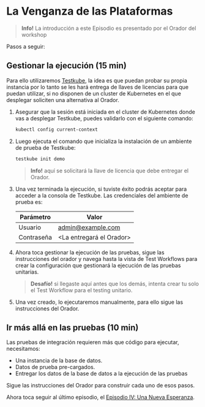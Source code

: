 # La Venganza de las Plataformas

> **Info!** La introducción a este Episodio es presentado por el Orador del workshop

Pasos a seguir:

## Gestionar la ejecución (15 min)

Para ello utilizaremos [Testkube](https://testkube.io), la idea es que puedan probar su propia instancia por lo tanto se les hará entrega de llaves de licencias para que puedan utilizar, si no disponen de un cluster de Kubernetes en el que desplegar soliciten una alternativa al Orador.

1. Asegurar que la sesión está iniciada en el cluster de Kubernetes donde vas a desplegar Testkube, puedes validarlo con el siguiente comando:

    ```bash
    kubectl config current-context
    ```

2. Luego ejecuta el comando que inicializa la instalación de un ambiente de prueba de Testkube:

    ```bash
    testkube init demo
    ```

    > **Info!** aquí se solicitará la llave de licencia que debe entregar el Orador.

3. Una vez terminada la ejecución, si tuviste éxito podrás aceptar para acceder a la consola de Testkube. Las credenciales del ambiente de prueba es:

    |Parámetro|Valor|
    |---------|-----|
    |Usuario|admin@example.com|
    |Contraseña|<La entregará el Orador>|

4. Ahora toca gestionar la ejecución de las pruebas, sigue las instrucciones del orador y navega hasta la vista de Test Workflows para crear la configuración que gestionará la ejecución de las pruebas unitarias.

    > **Desafío!** si llegaste aquí antes que los demás, intenta crear tu solo el Test Workflow para el testing unitario.

5. Una vez creado, lo ejecutaremos manualmente, para ello sigue las instrucciones del Orador.

## Ir más allá en las pruebas (10 min)

Las pruebas de integración requieren más que código para ejecutar, necesitamos:

* Una instancia de la base de datos.
* Datos de prueba pre-cargados.
* Entregar los datos de la base de datos a la ejecución de las pruebas

Sigue las instrucciones del Orador para construir cada uno de esos pasos.

Ahora toca seguir al último episodio, el [Episodio IV: Una Nueva Esperanza](./revenge-of-the-testkube-platform.md).
